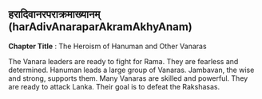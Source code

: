 ## हरादिवानरपराक्रमाख्यानम् (harAdivAnaraparAkramAkhyAnam)
**Chapter Title** : The Heroism of Hanuman and Other Vanaras

The Vanara leaders are ready to fight for Rama. They are fearless and determined. Hanuman leads a large group of Vanaras. Jambavan, the wise and strong, supports them. Many Vanaras are skilled and powerful. They are ready to attack Lanka. Their goal is to defeat the Rakshasas.